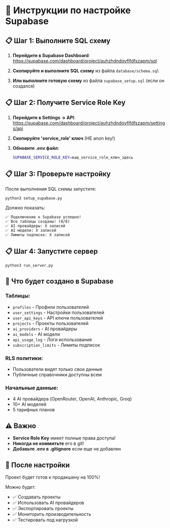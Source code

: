 # 🔧 Инструкции по настройке Supabase

## 📋 Шаг 1: Выполните SQL схему

1. **Перейдите в Supabase Dashboard**: https://supabase.com/dashboard/project/auhzhdndqyflfdfszapm/sql

2. **Скопируйте и выполните SQL схему** из файла `database/schema.sql`

3. **Или выполните готовую схему** из файла `supabase_setup.sql` (если он создался)

## 📋 Шаг 2: Получите Service Role Key

1. **Перейдите в Settings → API**: https://supabase.com/dashboard/project/auhzhdndqyflfdfszapm/settings/api

2. **Скопируйте 'service_role' ключ** (НЕ anon key!)

3. **Обновите .env файл**:
   ```bash
   SUPABASE_SERVICE_ROLE_KEY=ваш_service_role_ключ_здесь
   ```

## 📋 Шаг 3: Проверьте настройку

После выполнения SQL схемы запустите:

```bash
python3 setup_supabase.py
```

Должно показать:
```
✅ Подключение к Supabase успешно!
✅ Все таблицы созданы! (8/8)
✅ AI провайдеры: X записей
✅ AI модели: X записей
✅ Лимиты подписок: X записей
```

## 📋 Шаг 4: Запустите сервер

```bash
python3 run_server.py
```

## 🎯 Что будет создано в Supabase

### Таблицы:
- `profiles` - Профили пользователей
- `user_settings` - Настройки пользователей  
- `user_api_keys` - API ключи пользователей
- `projects` - Проекты пользователей
- `ai_providers` - AI провайдеры
- `ai_models` - AI модели
- `api_usage_log` - Логи использования
- `subscription_limits` - Лимиты подписок

### RLS политики:
- Пользователи видят только свои данные
- Публичные справочники доступны всем

### Начальные данные:
- 4 AI провайдера (OpenRouter, OpenAI, Anthropic, Groq)
- 10+ AI моделей
- 5 тарифных планов

## ⚠️ Важно

- **Service Role Key** имеет полные права доступа!
- **Никогда не коммитьте** его в git!
- **Добавьте .env в .gitignore** если еще не добавлен

## 🚀 После настройки

Проект будет готов к продакшену на 100%!

Можно будет:
- ✅ Создавать проекты
- ✅ Использовать AI провайдеров
- ✅ Экспортировать проекты
- ✅ Мониторить производительность
- ✅ Тестировать под нагрузкой